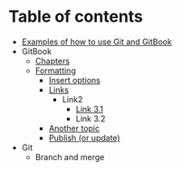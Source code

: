 # Table of contents

* [Examples of how to use Git and GitBook](README.md)
* GitBook
  * [Chapters](gitbook/chapters.md)
  * [Formatting](gitbook/formatting/README.md)
    * [Insert options](gitbook/formatting/insert-options.md)
    * [Links](gitbook/formatting/links/README.md)
      * Link2
        * [Link 3.1](gitbook/formatting/links/link2/link-3.1.md)
        * Link 3.2
    * [Another topic](gitbook/formatting/another-topic.md)
    * [Publish \(or update\)](gitbook/formatting/publish-or-update.md)
* Git
  * Branch and merge

